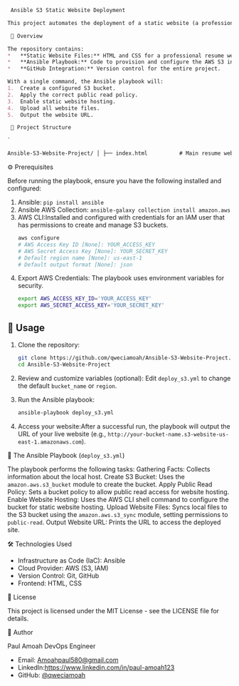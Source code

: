 ```markdown
 Ansible S3 Static Website Deployment

This project automates the deployment of a static website (a professional resume) to an AWS S3 bucket using Ansible. It demonstrates core DevOps principles like **Infrastructure as Code (IaC)** and **CI/CD automation**.

 📖 Overview

The repository contains:
*   **Static Website Files:** HTML and CSS for a professional resume website.
*   **Ansible Playbook:** Code to provision and configure the AWS S3 infrastructure and deploy the website.
*   **GitHub Integration:** Version control for the entire project.

With a single command, the Ansible playbook will:
1.  Create a configured S3 bucket.
2.  Apply the correct public read policy.
3.  Enable static website hosting.
4.  Upload all website files.
5.  Output the website URL.

 📁 Project Structure

`

Ansible-S3-Website-Project/ │ ├── index.html          # Main resume webpage ├── error.html          # Custom 404 error page ├── style.css           # Stylesheet for the website ├── deploy_s3.yml       # Ansible playbook for deployment └── README.md           # This file

```

 ⚙️ Prerequisites

Before running the playbook, ensure you have the following installed and configured:

1.  Ansible: `pip install ansible`
2.  Ansible AWS Collection: `ansible-galaxy collection install amazon.aws`
3.  AWS CLI:Installed and configured with credentials for an IAM user that has permissions to create and manage S3 buckets.
    ```bash
    aws configure
    # AWS Access Key ID [None]: YOUR_ACCESS_KEY
    # AWS Secret Access Key [None]: YOUR_SECRET_KEY
    # Default region name [None]: us-east-1
    # Default output format [None]: json
    ```
4.  Export AWS Credentials: The playbook uses environment variables for security.
    ```bash
    export AWS_ACCESS_KEY_ID='YOUR_ACCESS_KEY'
    export AWS_SECRET_ACCESS_KEY='YOUR_SECRET_KEY'
    ```

## 🚀 Usage

1.  Clone the repository:
    ```bash
    git clone https://github.com/qweciamoah/Ansible-S3-Website-Project.git
    cd Ansible-S3-Website-Project
    ```

2.  Review and customize variables (optional): Edit `deploy_s3.yml` to change the default `bucket_name` or `region`.

3.  Run the Ansible playbook:
    ```bash
    ansible-playbook deploy_s3.yml
    ```

4.  Access your website:After a successful run, the playbook will output the URL of your live website (e.g., `http://your-bucket-name.s3-website-us-east-1.amazonaws.com`).

🔧 The Ansible Playbook (`deploy_s3.yml`)

The playbook performs the following tasks:
Gathering Facts: Collects information about the local host.
Create S3 Bucket: Uses the `amazon.aws.s3_bucket` module to create the bucket.
Apply Public Read Policy: Sets a bucket policy to allow public read access for website hosting.
Enable Website Hosting: Uses the AWS CLI shell command to configure the bucket for static website hosting.
Upload Website Files: Syncs local files to the S3 bucket using the `amazon.aws.s3_sync` module, setting permissions to `public-read`.
Output Website URL: Prints the URL to access the deployed site.

 🛠️ Technologies Used

*   Infrastructure as Code (IaC): Ansible
*   Cloud Provider: AWS (S3, IAM)
*   Version Control: Git, GitHub
*   Frontend: HTML, CSS

📝 License

This project is licensed under the MIT License - see the LICENSE file for details.

👤 Author

Paul Amoah 
DevOps Engineer  
- Email: Amoahpaul580@gmail.com
- LinkedIn:https://www.linkedin.com/in/paul-amoah123
- GitHub: [@qweciamoah](https://github.com/qweciamoah)

